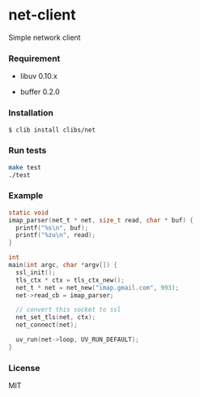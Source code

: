 
# net-client

Simple network client

### Requirement

* libuv 0.10.x

* buffer 0.2.0

### Installation

```sh
$ clib install clibs/net
```

### Run tests

```sh
make test
./test
```

### Example

```c
static void 
imap_parser(net_t * net, size_t read, char * buf) {
  printf("%s\n", buf);
  printf("%zu\n", read);
}

int 
main(int argc, char *argv[]) {
  ssl_init();
  tls_ctx * ctx = tls_ctx_new();
  net_t * net = net_new("imap.gmail.com", 993); 
  net->read_cb = imap_parser;

  // convert this socket to ssl
  net_set_tls(net, ctx);
  net_connect(net);

  uv_run(net->loop, UV_RUN_DEFAULT);
}
```

### License

MIT
